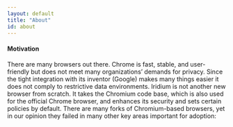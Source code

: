 ```yaml
---
layout: default
title: "About"
id: about
---
```



#### Motivation ####
There are many browsers out there. Chrome is fast, stable, and user-friendly but does not meet many organizations’ demands for privacy. Since the tight integration with its inventor (Google) makes many things easier it does not comply to restrictive data environments. Iridium is not another new browser from scratch. It takes the Chromium code base, which is also used for the official Chrome browser, and enhances its security and sets certain policies by default. There are many forks of Chromium-based browsers, yet in our opinion they failed in many other key areas important for adoption: